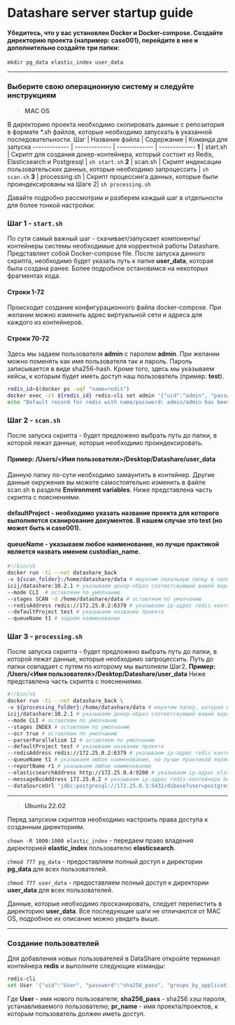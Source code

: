 # __Datashare server startup guide__

#### Убедитесь, что у вас установлен Docker и Docker-compose. Создайте директорию проекта (например: __case001__), перейдите в нее и дополнительно создайте три папки:
`mkdir pg_data elastic_index user_data`
- - - -

### __Выберите свою операционную систему и следуйте инструкциям__

> __MAC OS__

В директорию проекта необходимо скопировать данные с репозитория в формате *.sh файлов, которые необходимо запускать в указанной последовательности.
Шаг | Название файла  | Содержание | Команда для запуска
------------- | ------------- | ------------- | -------------
__1__ | start.sh  | Скрипт для создания докер-контейнера, который состоит из Redis, Elasticsearch и Postgresql | `sh start.sh`
__2__ | scan.sh  | Скрипт индексации пользовательских данных, которые необходимо запроцессить | `sh scan.sh`
__3__ | processing.sh  | Скрипт процессинга данных, которые были проиндексированы на Шаге 2| `sh processing.sh`

Давайте подробно рассмотрим и разберем каждый шаг в отдельности для более тонкой настройки:
### __Шаг 1__ - `start.sh`
По сути самый важный шаг - скачивает/запускает компоненты/контейнеры системы необходимые для корректной работы Datashare. Представляет собой Docker-compose file.
После запуска данного скрипта, необходимо будет указать путь к папке __user_data__, которая была создана ранее.
Более подробное остановимся на некоторых фрагментах кода.
#### __Строки 1-72__
Происходит создание конфигурационного файла docker-compose. При желании можно изменить адрес виртуальной сети и адреса для каждого из контейнеров.
#### __Строки 70-72__
Здесь мы задаем пользователя __admin__ с паролем __admin__. При желании можно поменять как имя пользователя так и пароль. Пароль записывается в виде sha256-hash. Кроме того, здесь мы указываем кейсы, к которым будет иметь доступ наш пользователь (пример: __test__).
```sh
redis_id=$(docker ps -aqf "name=redis")
docker exec -it ${redis_id} redis-cli set admin '{"uid":"admin", "password":"8c6976e5b5410415bde908bd4dee15dfb167a9c873fc4bb8a81f6f2ab448a918", "groups_by_applications":{"datashare": ["test"]}}}'
echo "Default record for redis with name/password: admin/admin has been created."
```
### __Шаг 2__ - `scan.sh`
После запуска скрипта - будет предложено выбрать путь до папки, в которой лежат данные, которые необходимо проиндексировать. 
#### __Пример: /Users/<Имя пользователя>/Desktop/Datashare/user_data__
Данную папку по-сути необходимо замаунтить в контейнер. Другие данные окружения вы можете самостоятельно изменить в файле scan.sh в разделе __Environment variables__. Ниже представлена часть скрипта с пояснениями.
#### __defaultProject__ - необходимо указать название проекта для которого выполняется сканирование документов. В нашем случае это __test__ (но может быть и __case001__).
#### __queueName__ - указываем любое наименование, но лучше практикой является назвать именем __custodian_name__.
```sh
#!/bin/sh
docker run -ti --net datashare_back
-v ${scan_folder}:/home/datashare/data # маунтим локальную папку в папку контейнера
icij/datashare:10.2.1 # указываем докер-образ соответсвующий вашей версии datashare
--mode CLI  # оставляем по умолчанию
--stages SCAN -d /home/datashare/data # оставляем по умолчанию
--redisAddress redis://172.25.0.2:6379 # указываем ip-адрес redis контейнера 
--defaultProject test # указываем название проекта
--queueName t1 # задаем наименование
```
### __Шаг 3__ - `processing.sh`
После запуска скрипта - будет предложено выбрать путь до папки, в которой лежат данные, которые необходимо запроцессить. Путь до папки совпадает с путем по которому мы выполняли Шаг2. __Пример: /Users/<Имя пользователя>/Desktop/Datashare/user_data__
Ниже представлена часть скрипта с пояснениями.
```sh
#!/bin/sh
docker run -ti --net datashare_back \
-v ${processing_folder}:/home/datashare/data # маунтим папку, которая была просканирована на Шаге 2 в папку контейнера
icij/datashare:10.2.1 # указываем докер-образ соответсвующий вашей версии datashare
--mode CLI # оставляем по умолчанию
--stages INDEX # оставляем по умолчанию
--ocr true # оставляем по умолчанию
--parserParallelism 12 # оставляем по умолчанию
--defaultProject test # указываем название проекта
--redisAddress redis://172.25.0.2:6379 # указываем ip-адрес redis контейнера с указанием порта
--queueName t1 # указываем любое наименование, но лучше практикой является назвать именем __custodian_name__.
--reportName r1 # указываем любое наименование
--elasticsearchAddress http://172.25.0.4:9200 # указываем ip-адрес elasticsearch контейнера 
--messageBusAddress 172.25.0.2 # указываем ip-адрес redis-контейнера без указания порта
--dataSourceUrl "jdbc:postgresql://172.25.0.3:5432/dsbase?user=postgres&password=strongpwd" # указываем адрес postgres с указанием имени и пароля
```
- - - -
> __Ubuntu 22.02__

Перед запуском скриптов необходимо настроить права доступа к созданным директориям.

`chown -R 1000:1000 elastic_index` - передаем право владения директорией __elastic_index__ пользователю __elasticsearch__.

`chmod 777 pg_data` - предоставляем полный доступ к директории __pg_data__ для всех пользователей.

`chmod 777 user_data` - предоставляем полный доступ к директории __user_data__ для всех пользователей.

Данные, которые необходимо просканировать, следует перепистить в директорию __user_data__. Все последующие шаги не отличаются от MAC OS, подробное их описание можно увидеть выше.

- - - -
### __Создание пользователей__

Для добавления новых пользователей в DataShare откройте терминал контейнера __redis__ и выполните следующие команды:
```sh
redis-cli
set User '{"uid":"User", "password":"sha256_pass", "groups_by_applications":{"datashare": ["pr_name"]}}}'
```
Где __User__ - имя нового пользователя; __sha256_pass__ - sha256 хэш пароля, устанавливаемого пользователю; __pr_name__ - имя проекта/проектов, к которым пользователь должен иметь доступ. 
